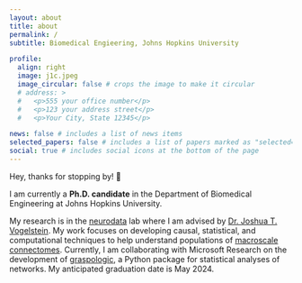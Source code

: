 ```yaml
---
layout: about
title: about
permalink: /
subtitle: Biomedical Engieering, Johns Hopkins University

profile:
  align: right
  image: j1c.jpeg
  image_circular: false # crops the image to make it circular
  # address: >
  #   <p>555 your office number</p>
  #   <p>123 your address street</p>
  #   <p>Your City, State 12345</p>

news: false # includes a list of news items
selected_papers: false # includes a list of papers marked as "selected={true}"
social: true # includes social icons at the bottom of the page
---
```


Hey, thanks for stopping by! 👋

I am currently a **Ph.D. candidate** in the Department of Biomedical Engineering at Johns Hopkins University.

My research is in the [neurodata](https://neurodata.io) lab where I am advised by [Dr. Joshua T. Vogelstein](https://jovo.me). My work focuses on developing causal, statistical, and computational techniques to help understand populations of [macroscale connectomes](https://doi.org/10.1371/journal.pcbi.0010042).
Currently, I am collaborating with Microsoft Research on the development of [graspologic](https://github.com/microsoft/graspologic), a Python package for statistical analyses of networks. My anticipated graduation date is May 2024.
